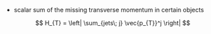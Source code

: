 - scalar sum of the missing transverse momentum in certain objects

$$ H_{T} = \left|  \sum_{jets\; j} \vec{p_{T}}^j  \right|    $$